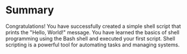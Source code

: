 # Summary

Congratulations! You have successfully created a simple shell script that prints the "Hello, World!" message. You have learned the basics of shell programming using the Bash shell and executed your first script. Shell scripting is a powerful tool for automating tasks and managing systems.
